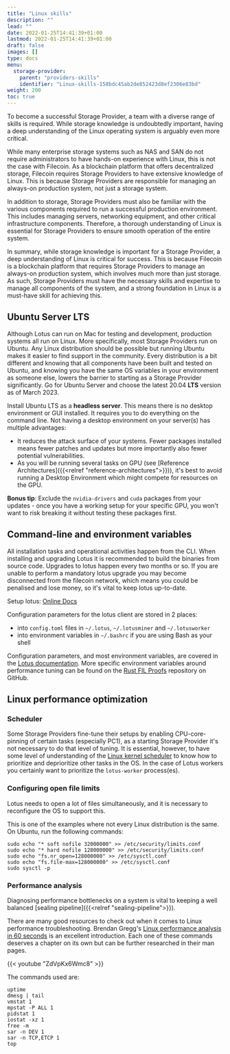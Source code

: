 ```yaml
---
title: "Linux skills"
description: ""
lead: ""
date: 2022-01-25T14:41:39+01:00
lastmod: 2022-01-25T14:41:39+01:00
draft: false
images: []
type: docs
menu:
  storage-provider:
    parent: "providers-skills"
    identifier: "Linux-skills-158bdc45ab2de852423d8ef2306e83bd"
weight: 200
toc: true
---
```


To become a successful Storage Provider, a team with a diverse range of skills is required. While storage knowledge is undoubtedly important, having a deep understanding of the Linux operating system is arguably even more critical.

While many enterprise storage systems such as NAS and SAN do not require administrators to have hands-on experience with Linux, this is not the case with Filecoin. As a blockchain platform that offers decentralized storage, Filecoin requires Storage Providers to have extensive knowledge of Linux. This is because Storage Providers are responsible for managing an always-on production system, not just a storage system.

In addition to storage, Storage Providers must also be familiar with the various components required to run a successful production environment. This includes managing servers, networking equipment, and other critical infrastructure components. Therefore, a thorough understanding of Linux is essential for Storage Providers to ensure smooth operation of the entire system.

In summary, while storage knowledge is important for a Storage Provider, a deep understanding of Linux is critical for success. This is because Filecoin is a blockchain platform that requires Storage Providers to manage an always-on production system, which involves much more than just storage. As such, Storage Providers must have the necessary skills and expertise to manage all components of the system, and a strong foundation in Linux is a must-have skill for achieving this.

## Ubuntu Server LTS
Although Lotus can run on Mac for testing and development, production systems all run on Linux. More specifically, most Storage Providers run on Ubuntu. Any Linux distribution should be possible but running Ubuntu makes it easier to find support in the community. Every distribution is a bit different and knowing that all components have been built and tested on Ubuntu, and knowing you have the same OS variables in your environment as someone else, lowers the barrier to starting as a Storage Provider significantly. Go for Ubuntu Server and choose the latest 20.04 **LTS** version as of March 2023. <!--Angelo: Bob, 22.04 gives issues with lotus-->

Install Ubuntu LTS as a **headless server**. This means there is no desktop environment or GUI installed. It requires you to do everything on the command line. Not having a desktop environment on your server(s) has multiple advantages:

- It reduces the attack surface of your systems. Fewer packages installed means fewer patches and updates but more importantly also fewer potential vulnerabilities.
- As you will be running several tasks on GPU (see [Reference Architectures]({{<relref "reference-architectures">}})), it's best to avoid running a Desktop Environment which might compete for resources on the GPU.

**Bonus tip**: Exclude the `nvidia-drivers` and `cuda` packages from your updates <!--TODO STEF link to how--> - once you have a working setup for your specific GPU, you won't want to risk breaking it without testing these packages first.

## Command-line and environment variables
All installation tasks and operational activities happen from the CLI. When installing and upgrading Lotus it is recommended to build the binaries from source code. Upgrades to lotus happen every two months or so. If you are unable to perform a mandatory lotus upgrade you may become disconnected from the filecoin network, which means you could be penalised and lose money, so it's vital to keep lotus up-to-date.

Setup lotus: [Online Docs](https://lotus.filecoin.io/lotus/install/linux/)

Configuration parameters for the lotus client are stored in 2 places:

- into `config.toml` files in `~/.lotus`, `~/.lotusminer` and `~/.lotusworker`
- into environment variables in `~/.bashrc` if you are using Bash as your shell

Configuration parameters, and most environment variables, are covered in the [Lotus documentation](https://lotus.filecoin.io/storage-providers/setup/configuration/). More specific environment variables around performance tuning can be found on the [Rust FIL Proofs](https://github.com/filecoin-project/rust-fil-proofs) repository on GitHub.

## Linux performance optimization

### Scheduler

Some Storage Providers fine-tune their setups by enabling CPU-core-pinning of certain tasks (especially PC1), as a starting Storage Provider it's not necessary to do that level of tuning. It is essential, however, to have some level of understanding of the [Linux kernel scheduler](https://www.kernel.org/doc/html/latest/scheduler/index.html) to know how to prioritize and deprioritize other tasks in the OS. In the case of Lotus workers you certainly want to prioritize the `lotus-worker` process(es).

### Configuring open file limits

Lotus needs to open a lot of files simultaneously, and it is necessary to reconfigure the OS to support this. 

This is one of the examples where not every Linux distribution is the same. On Ubuntu, run the following commands:

```shell
sudo echo "* soft nofile 32000000" >> /etc/security/limits.conf
sudo echo "* hard nofile 128000000" >> /etc/security/limits.conf
sudo echo "fs.nr_open=128000000" >> /etc/sysctl.conf
sudo echo "fs.file-max=128000000" >> /etc/sysctl.conf
sudo sysctl -p
```

### Performance analysis

Diagnosing performance bottlenecks on a system is vital to keeping a well balanced [sealing pipeline]({{<relref "sealing-pipeline">}}).

There are many good resources to check out when it comes to Linux performance troubleshooting. Brendan Gregg's [Linux performance analysis in 60 seconds](https://netflixtechblog.com/linux-performance-analysis-in-60-000-milliseconds-accc10403c55) is an excellent introduction. Each one of these commands deserves a chapter on its own but can be further researched in their man pages.

{{< youtube "ZdVpKx6Wmc8" >}}
 
 The commands used are:

```shell
uptime
dmesg | tail
vmstat 1
mpstat -P ALL 1
pidstat 1
iostat -xz 1
free -m
sar -n DEV 1
sar -n TCP,ETCP 1
top
```

